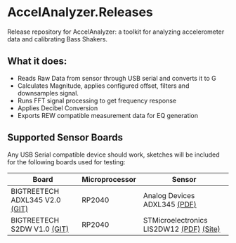 # AccelAnalyzer.Releases
Release repository for AccelAnalyzer: a toolkit for analyzing accelerometer data and calibrating Bass Shakers.

## What it does:
* Reads Raw Data from sensor through USB serial and converts it to G
* Calculates Magnitude, applies configured offset, filters and downsamples signal.
* Runs FFT signal processing to get frequency response
* Applies Decibel Conversion
* Exports REW compatible measurement data for EQ generation
  
## Supported Sensor Boards
Any USB Serial compatible device should work, sketches will be included for the following boards used for testing:

Board | Microprocessor | Sensor |
-----------------|----------------|---|
BIGTREETECH ADXL345 V2.0 [(GIT)](https://github.com/bigtreetech/ADXL345) | RP2040| Analog Devices ADXL345 [(PDF)](https://www.analog.com/media/en/technical-documentation/data-sheets/adxl345.pdf)       
BIGTREETECH S2DW V1.0 [(GIT)](https://github.com/bigtreetech/LIS2DW)| RP2040| STMicroelectronics LIS2DW12 [(PDF)](https://eu.mouser.com/datasheet/2/389/lis2dw12-1849760.pdf) [(Site)](https://www.st.com/en/mems-and-sensors/lis2dw12.html) | 
